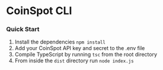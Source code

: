 CoinSpot CLI
============

### Quick Start

1. Install the dependencies `npm install`
2. Add your CoinSpot API key and secret to the .env file
3. Compile TypeScript by running `tsc` from the root directory
4. From inside the `dist` directory run `node index.js`